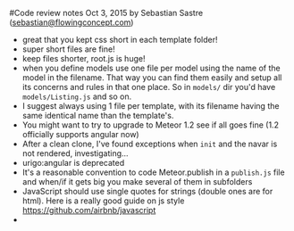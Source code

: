 
#Code review notes
Oct 3, 2015 by Sebastian Sastre (sebastian@flowingconcept.com)

- great that you kept css short in each template folder!
- super short files are fine!
- keep files shorter, root.js is huge! 
- when you define models use one file per model using the name of the model in the filename. That way you can find them easily and setup all its concerns and rules in that one place. So in `models/` dir you'd have `models/Listing.js` and so on.
- I suggest always using 1 file per template, with its filename having the same identical name than the template's.
- You might want to try to upgrade to Meteor 1.2 see if all goes fine (1.2 officially supports angular now)
- After a clean clone, I've found exceptions when `init` and the navar is not rendered, investigating...
- urigo:angular is deprecated
- It's a reasonable convention to code Meteor.publish in a `publish.js` file and when/if it gets big you make several of them in subfolders
- JavaScript should use single quotes for strings (double ones are for html). Here is a really good guide on js style https://github.com/airbnb/javascript
- 
